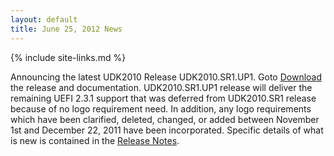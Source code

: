 ```yaml
---
layout: default
title: June 25, 2012 News
---
```

{% include site-links.md %}

Announcing the latest UDK2010 Release UDK2010.SR1.UP1. Goto [Download]({{wiki}}/UDK2010)  the release and documentation.
UDK2010.SR1.UP1 release will deliver the remaining UEFI 2.3.1 support that was deferred from UDK2010.SR1 release because of no logo requirement need. In addition, any logo requirements which have been clarified, deleted, changed, or added between November 1st and December 22, 2011 have been incorporated. Specific details of what is new is contained in the [Release Notes](http://sourceforge.net/projects/edk2/files/UDK2010%20Releases/UDK2010.SR1.UP1/UDK2010.SR1.UP1-ReleaseNotes-MyWorkSpace.txt/download).